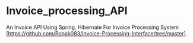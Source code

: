 # Invoice_processing_API
An Invoice API Using Spring, Hibernate For Invoice Processing System [https://github.com/Ronak083/Invoice-Processing-Interface/tree/master].
